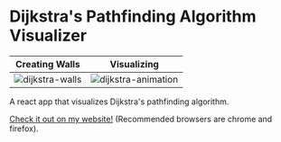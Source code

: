 # Dijkstra's Pathfinding Algorithm Visualizer

|                                                      Creating Walls                                                      |                                                         Visualizing                                                          |
| :----------------------------------------------------------------------------------------------------------------------: | :--------------------------------------------------------------------------------------------------------------------------: |
| ![dijkstra-walls](https://user-images.githubusercontent.com/30478978/107457693-83d79000-6b20-11eb-8516-a3419ddabf4b.gif) | ![dijkstra-animation](https://user-images.githubusercontent.com/30478978/107457690-81753600-6b20-11eb-9d35-2c6fabba0388.gif) |

A react app that visualizes Dijkstra's pathfinding algorithm.

[Check it out on my website!](https://visualizer.aryanshah.tech/) (Recommended browsers are chrome and firefox).
